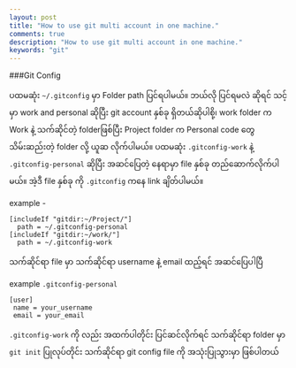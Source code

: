 ```yaml
---
layout: post
title: "How to use git multi account in one machine."
comments: true
description: "How to use git multi account in one machine."
keywords: "git"
---
```




###Git Config 


ပထမဆုံး ```~/.gitconfig``` မှာ Folder path ပြင်ရပါမယ်။ ဘယ်လို ပြင်ရမလဲ ဆိုရင် သင့်မှာ work and personal ဆိုပြီး git account နှစ်ခု ရှိတယ်ဆိုပါစို့၊ work folder က Work နဲ့ သက်ဆိုင်တဲ့ folderဖြစ်ပြီး Project folder က Personal code တွေ သိမ်းဆည်းတဲ့ folder လို့ ယူဆ လိုက်ပါမယ်။  ပထမဆုံး ```.gitconfig-work``` နဲ့ ```.gitconfig-personal``` ဆိုပြီး အဆင်ပြေတဲ့ နေရာမှာ file နှစ်ခု တည်ဆောက်လိုက်ပါမယ်။ အဲ့ဒီ file နှစ်ခု ကို  ```.gitconfig``` ကနေ link ချိတ်ပါမယ်။ 

example -

```text
[includeIf "gitdir:~/Project/"]
  path = ~/.gitconfig-personal
[includeIf "gitdir:~/work/"]
  path = ~/.gitconfig-work
```

သက်ဆိုင်ရာ file မှာ သက်ဆိုင်ရာ username နဲ့ email ထည့်ရင် အဆင်ပြေပါပြီ 

example ```.gitconfig-personal```
```text
[user]
 name = your_username
 email = your_email
```
```.gitconfig-work``` ကို လည်း အထက်ပါတိုင်း ပြင်ဆင်လိုက်ရင် သက်ဆိုင်ရာ folder မှာ ```git init``` ပြုလုပ်တိုင်း သက်ဆိုင်ရာ git config file ကို အသုံးပြုသွားမှာ ဖြစ်ပါတယ်